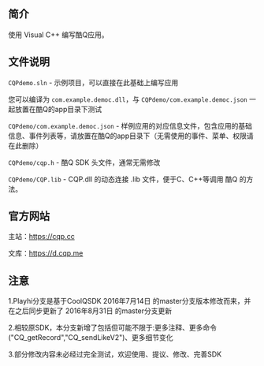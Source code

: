 简介
----
使用 Visual C++ 编写酷Q应用。

文件说明
--------
`CQPdemo.sln` - 示例项目，可以直接在此基础上编写应用

您可以编译为 `com.example.democ.dll`，与 `CQPdemo/com.example.democ.json` 一起放置在酷Q的app目录下测试

`CQPdemo/com.example.democ.json` - 样例应用的对应信息文件，包含应用的基础信息、事件列表等，请放置在酷Q的app目录下（无需使用的事件、菜单、权限请在此删除）

`CQPdemo/cqp.h` - 酷Q SDK 头文件，通常无需修改

`CQPdemo/CQP.lib` - CQP.dll 的动态连接 .lib 文件，便于C、C++等调用 酷Q 的方法。

官方网站
--------
主站：https://cqp.cc

文库：https://d.cqp.me

注意
--------
1.Playhi分支是基于CoolQSDK 2016年7月14日 的master分支版本修改而来，并在之后同步更新了 2016年8月31日 的master分支更新

2.相较原SDK，本分支新增了包括但可能不限于:更多注释、更多命令("CQ_getRecord","CQ_sendLikeV2")、更多细节变化

3.部分修改内容未必经过完全测试，欢迎使用、提议、修改、完善SDK
